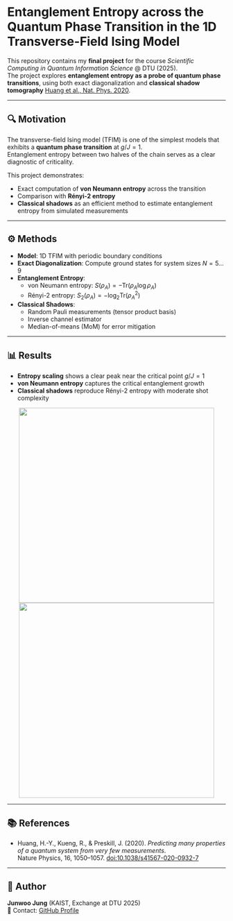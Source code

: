 # Entanglement Entropy across the Quantum Phase Transition in the 1D Transverse-Field Ising Model

This repository contains my **final project** for the course *Scientific Computing in Quantum Information Science* @ DTU (2025).  
The project explores **entanglement entropy as a probe of quantum phase transitions**, using both exact diagonalization and **classical shadow tomography** [Huang et al., Nat. Phys. 2020](https://doi.org/10.1038/s41567-020-0932-7).

---

## 🔍 Motivation
The transverse-field Ising model (TFIM) is one of the simplest models that exhibits a **quantum phase transition** at $g/J = 1$.  
Entanglement entropy between two halves of the chain serves as a clear diagnostic of criticality.  

This project demonstrates:
- Exact computation of **von Neumann entropy** across the transition  
- Comparison with **Rényi-2 entropy**  
- **Classical shadows** as an efficient method to estimate entanglement entropy from simulated measurements

---

## ⚙️ Methods
- **Model**: 1D TFIM with periodic boundary conditions
- **Exact Diagonalization**: Compute ground states for system sizes $N=5 \dots 9$
- **Entanglement Entropy**:
  - von Neumann entropy: $S(\rho_A) = -\mathrm{Tr}(\rho_A \log \rho_A)$  
  - Rényi-2 entropy: $S_2(\rho_A) = -\log_2 \mathrm{Tr}(\rho_A^2)$  
- **Classical Shadows**:
  - Random Pauli measurements (tensor product basis)
  - Inverse channel estimator
  - Median-of-means (MoM) for error mitigation

---

## 📊 Results
- **Entropy scaling** shows a clear peak near the critical point $g/J = 1$  
- **von Neumann entropy** captures the critical entanglement growth  
- **Classical shadows** reproduce Rényi-2 entropy with moderate shot complexity  

<p align="center">
  <img src="figures/vn_entropy_vs_g.png" width="450"/>
  <img src="figures/shadow_entropy_vs_g.png" width="450"/>
</p>

---

## 📚 References
- Huang, H.-Y., Kueng, R., & Preskill, J. (2020). *Predicting many properties of a quantum system from very few measurements*.  
  Nature Physics, 16, 1050–1057. [doi:10.1038/s41567-020-0932-7](https://doi.org/10.1038/s41567-020-0932-7)

---

## 👤 Author
**Junwoo Jung** (KAIST, Exchange at DTU 2025)  
📧 Contact: [GitHub Profile](https://github.com/junwoojung0908)